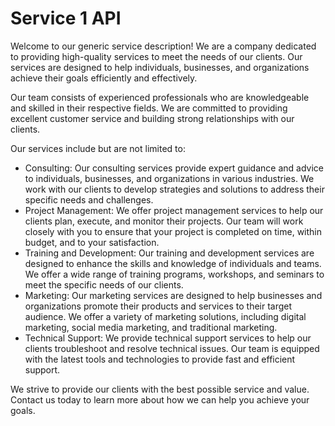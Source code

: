 # Service 1 API

Welcome to our generic service description! We are a company dedicated to providing high-quality services to meet the needs of our clients. Our services are designed to help individuals, businesses, and organizations achieve their goals efficiently and effectively.

Our team consists of experienced professionals who are knowledgeable and skilled in their respective fields. We are committed to providing excellent customer service and building strong relationships with our clients.

Our services include but are not limited to:

* Consulting: Our consulting services provide expert guidance and advice to individuals, businesses, and organizations in various industries. We work with our clients to develop strategies and solutions to address their specific needs and challenges.
* Project Management: We offer project management services to help our clients plan, execute, and monitor their projects. Our team will work closely with you to ensure that your project is completed on time, within budget, and to your satisfaction.
* Training and Development: Our training and development services are designed to enhance the skills and knowledge of individuals and teams. We offer a wide range of training programs, workshops, and seminars to meet the specific needs of our clients.
* Marketing: Our marketing services are designed to help businesses and organizations promote their products and services to their target audience. We offer a variety of marketing solutions, including digital marketing, social media marketing, and traditional marketing.
* Technical Support: We provide technical support services to help our clients troubleshoot and resolve technical issues. Our team is equipped with the latest tools and technologies to provide fast and efficient support.

We strive to provide our clients with the best possible service and value. Contact us today to learn more about how we can help you achieve your goals.